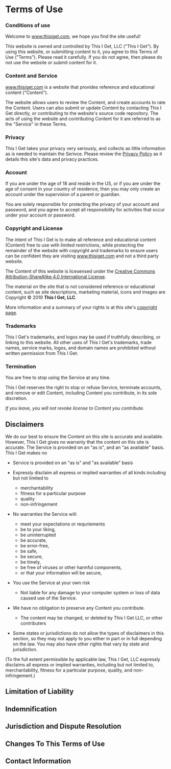 # Terms of Use


### Conditions of use
Welcome to www.thisiget.com, we hope you find the site useful!

This website is owned and controlled by This I Get, LLC ("This I Get"). By using this website, or submitting content to it, you agree to this Terms of Use ("Terms"). Please read it carefully. If you do not agree, then please do not use the website or submit content for it.

### Content and Service

www.thisiget.com is a website that provides reference and educational content ("Content").

The website allows users to review the Content, and create accounts to rate the Content. Users can also submit or update Content by contacting This I Get directly, or contributing to the website's source code repository. The acts of using the website and contributing Content for it are referred to as the "Service" in these Terms.

### Privacy

This I Get takes your privacy very seriously, and collects as little information as is needed to maintain the Serivce. Please review the [Privacy Policy](/privacy) as it details this site's data and privacy practices.

### Account
If you are under the age of 18 and reside in the US, or if you are under the age of consent in your country of residence, then you may only create an account under the supervision of a parent or guardian.

You are solely responsible for protecting the privacy of your account and password, and you agree to accept all responsibility for activities that occur under your account or password.

### Copyright and License

The intent of This I Get is to make all reference and educational content (Content) free to use with limited restrictions, while protecting the remainder of the website with copyright and trademarks to ensure users can be confident they are visiting www.thisiget.com and not a third party website.

The Content of this website is licesensed under the <a rel="license" href="http://creativecommons.org/licenses/by-sa/4.0/">Creative Commons Attribution-ShareAlike 4.0 International License</a>.

The material on the site that is not considered reference or educational content, such as site descriptions, marketing material, icons and images are Copyright © 2019 **This I Get, LLC**.

More information and a summary of your rights is at this site's [copyright page](/copyright).

### Trademarks

This I Get's trademarks, and logos may be used if truthfully describing, or linking to this website. All other uses of This I Get's trademarks, trade names, service marks, logos, and domain names are prohibited without written permission from This I Get.

### Termination

You are free to stop using the Service at any time.

This I Get reserves the right to stop or refuse Service, terminate accounts, and remove or edit Content, including Content you contribute, in its sole discretion.

_If you leave, you will not revoke license to Content you contribute._


## Disclaimers

We do our best to ensure the Content on this site is accurate and available. However, This I Get gives no warranty that the content on this site is accurate. The Service is provided on an "as is", and an "as available" basis. This I Get makes no 

* Service is provided on an "as is" and "as available" basis

* Expressly disclaim all express or implied warranties of all kinds including but not limited to
  - merchantability
  - fitness for a particular purpose
  - quality
  - non-infringement

* No warranties the Service will:
  - meet your expectations or requriements
  - be to your liking,
  - be uninterrupted
  - be accurate,
  - be error-free,
  - be safe,
  - be secure,
  - be timely,
  - be free of viruses or other harmful components,
  - or that your information will be secure,

* You use the Service at your own risk
  - Not liable for any damage to your computer system or loss of data caused use of the Service.

* We have no obligation to preserve any Content you contribute.
  - The content may be changed, or deleted by This I Get LLC, or other contributers

* Some states or jurisdictions do not allow the types of disclaimers in this section, so they may not apply to you either in part or in full depending on the law. You may also have other rights that vary by state and jurisdiction.

(To the full extent permissible by applicable law, This I Get, LLC expressly disclaims all express or implied warranties, including but not limited to,  merchantability, fitness for a particular purpose, quality, and non-infringement.)


## Limitation of Liability

## Indemnification

## Jurisdiction and Dispute Resolution

## Changes To This Terms of Use
## Contact Information
